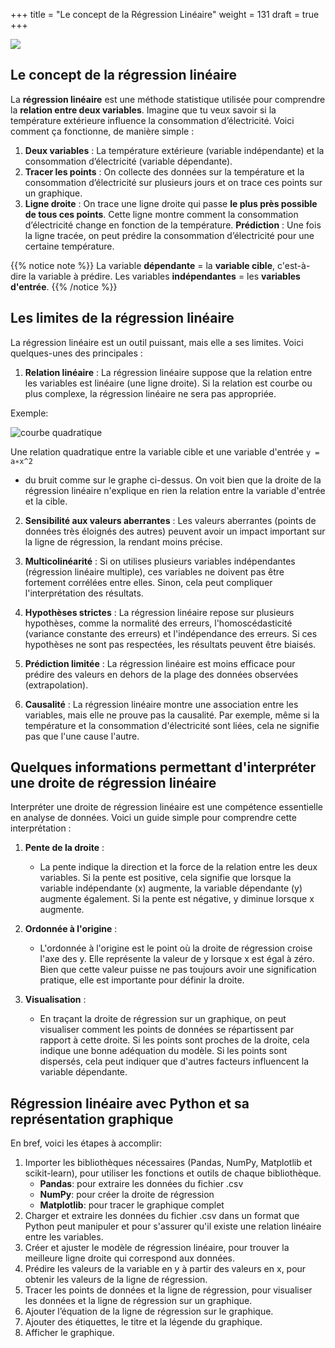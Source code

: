 +++
title = "Le concept de la Régression Linéaire"
weight = 131
draft = true
+++

![](../regLineaire.png?width=25vw)


## Le concept de la régression linéaire

La **régression linéaire** est une méthode statistique utilisée pour comprendre la **relation entre deux variables**. 
Imagine que tu veux savoir si la température extérieure influence la consommation d’électricité. Voici comment ça fonctionne, de manière simple :

1. **Deux variables** : La température extérieure (variable indépendante) et la consommation d’électricité (variable dépendante).
2. **Tracer les points** : On collecte des données sur la température et la consommation d’électricité sur plusieurs jours et on trace ces points sur un graphique.
3. **Ligne droite** : On trace une ligne droite qui passe **le plus près possible de tous ces points**. Cette ligne montre comment la consommation d’électricité change en fonction de la température.
**Prédiction** : Une fois la ligne tracée, on peut prédire la consommation d’électricité pour une certaine température.

{{% notice note %}}
La variable **dépendante** = la **variable cible**, c'est-à-dire la variable à prédire.
Les variables **indépendantes** = les **variables d'entrée**. 
{{% /notice %}}

## Les limites de la régression linéaire

La régression linéaire est un outil puissant, mais elle a ses limites. Voici quelques-unes des principales :

1. **Relation linéaire** : La régression linéaire suppose que la relation entre les variables est linéaire (une ligne droite). Si la relation est courbe ou plus complexe, la régression linéaire ne sera pas appropriée.

Exemple:

![courbe quadratique](../courbe.png?width=35vw)

Une relation quadratique entre la variable cible et une variable d'entrée `y = a∗x^2`
 + du bruit comme sur le graphe ci-dessus. On voit bien que la droite de la régression linéaire n'explique en rien la relation entre la variable d'entrée et la cible.

2. **Sensibilité aux valeurs aberrantes** : Les valeurs aberrantes (points de données très éloignés des autres) peuvent avoir un impact important sur la ligne de régression, la rendant moins précise.

3. **Multicolinéarité** : Si on utilises plusieurs variables indépendantes (régression linéaire multiple), ces variables ne doivent pas être fortement corrélées entre elles. Sinon, cela peut compliquer l'interprétation des résultats.

4. **Hypothèses strictes** : La régression linéaire repose sur plusieurs hypothèses, comme la normalité des erreurs, l'homoscédasticité (variance constante des erreurs) et l'indépendance des erreurs. Si ces hypothèses ne sont pas respectées, les résultats peuvent être biaisés.

5. **Prédiction limitée** : La régression linéaire est moins efficace pour prédire des valeurs en dehors de la plage des données observées (extrapolation).

6. **Causalité** : La régression linéaire montre une association entre les variables, mais elle ne prouve pas la causalité. Par exemple, même si la température et la consommation d'électricité sont liées, cela ne signifie pas que l'une cause l'autre.

## Quelques informations permettant d'interpréter une droite de régression linéaire

Interpréter une droite de régression linéaire est une compétence essentielle en analyse de données. Voici un guide simple pour comprendre cette interprétation :

1. **Pente de la droite** :
   - La pente indique la direction et la force de la relation entre les deux variables. Si la pente est positive, cela signifie que lorsque la variable indépendante (x) augmente, la variable dépendante (y) augmente également. Si la pente est négative, y diminue lorsque x augmente.

2. **Ordonnée à l'origine** :
   - L'ordonnée à l'origine est le point où la droite de régression croise l'axe des y. Elle représente la valeur de y lorsque x est égal à zéro. Bien que cette valeur puisse ne pas toujours avoir une signification pratique, elle est importante pour définir la droite.

3. **Visualisation** :
   - En traçant la droite de régression sur un graphique, on peut visualiser comment les points de données se répartissent par rapport à cette droite. Si les points sont proches de la droite, cela indique une bonne adéquation du modèle. Si les points sont dispersés, cela peut indiquer que d'autres facteurs influencent la variable dépendante.


## Régression linéaire avec Python et sa représentation graphique

En bref, voici les étapes à accomplir:

1. Importer les bibliothèques nécessaires (Pandas, NumPy, Matplotlib et scikit-learn), pour utiliser les fonctions et outils de chaque bibliothèque.
	- **Pandas**: pour extraire les données du fichier .csv
	- **NumPy**: pour créer la droite de régression 
	- **Matplotlib**: pour tracer le graphique complet
2. Charger et extraire les données du fichier .csv dans un format que Python peut manipuler et pour s'assurer qu'il existe une relation linéaire entre les variables. 
3. Créer et ajuster le modèle de régression linéaire, pour trouver la meilleure ligne droite qui correspond aux données.
4. Prédire les valeurs de la variable en y à partir des valeurs en x, pour obtenir les valeurs de la ligne de régression.
5. Tracer les points de données et la ligne de régression, pour visualiser les données et la ligne de régression sur un graphique.
6. Ajouter l’équation de la ligne de régression sur le graphique.
7. Ajouter des étiquettes, le titre et la légende du graphique.
8. Afficher le graphique.